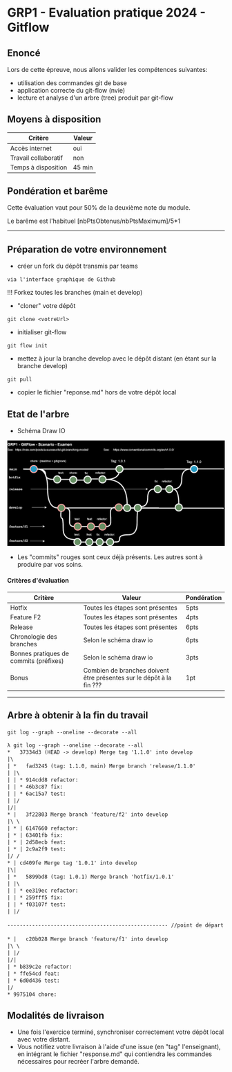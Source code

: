 # GRP1 - Evaluation pratique 2024 - Gitflow

## Enoncé

Lors de cette épreuve, nous allons valider les compétences suivantes:

* utilisation des commandes git de base
* application correcte du git-flow (nvie)
* lecture et analyse d'un arbre (tree) produit par git-flow

## Moyens à disposition

| Critère    | Valeur |
| -------- | ------- |
| Accès internet | oui |
| Travail collaboratif | non |
| Temps à disposition | 45 min |

## Pondération et barême

Cette évaluation vaut pour 50% de la deuxième note du module.

Le barême est l'habituel [nbPtsObtenus/nbPtsMaximum]/5*1

---

## Préparation de votre environnement

* créer un fork du dépôt transmis par teams

```
via l'interface graphique de Github
```

!!! Forkez toutes les branches (main et develop)

* "cloner" votre dépôt

```
git clone <votreUrl>
```

* initialiser git-flow

```
git flow init
```

* mettez à jour la branche develop avec le dépôt distant (en étant sur la branche develop)

```
git pull
```

* copier le fichier "reponse.md" hors de votre dépôt local

## Etat de l'arbre

* Schéma Draw IO

![ProjectTree](./img/project-tree.svg)

* Les "commits" rouges sont ceux déjà présents. Les autres sont à produire par vos soins.

#### Critères d'évaluation

| Critère    | Valeur | Pondération |
| -------- | ------- | --- |
| Hotfix | Toutes les étapes sont présentes | 5pts |
| Feature F2 | Toutes les étapes sont présentes | 4pts |
| Release | Toutes les étapes sont présentes | 6pts |
| Chronologie des branches | Selon le schéma draw io   | 6pts |
| Bonnes pratiques de commits (préfixes) | Selon le schéma draw io   | 3pts |
| Bonus | Combien de branches doivent être présentes sur le dépôt à la fin ???   | 1pt |

---

## Arbre à obtenir à la fin du travail

```git
git log --graph --oneline --decorate --all
```

```
λ git log --graph --oneline --decorate --all
*   37334d3 (HEAD -> develop) Merge tag '1.1.0' into develop
|\
| *   fad3245 (tag: 1.1.0, main) Merge branch 'release/1.1.0'
| |\
| | * 914cdd8 refactor:
| | * 46b3c87 fix:
| | * 6ac15a7 test:
| |/
|/|
* |   3f22803 Merge branch 'feature/f2' into develop
|\ \
| * | 6147660 refactor:
| * | 63401fb fix:
| * | 2d58ecb feat:
| * | 2c9a2f9 test:
|/ /
* | cd409fe Merge tag '1.0.1' into develop
|\|
| *   5899bd8 (tag: 1.0.1) Merge branch 'hotfix/1.0.1'
| |\
| | * ee319ec refactor:
| | * 259fff5 fix:
| | * f03107f test:
| |/

---------------------------------------------------- //point de départ

* |   c20b028 Merge branch 'feature/f1' into develop
|\ \
| |/
|/|
| * b839c2e refactor:
| * ffe54cd feat:
| * 6d0d436 test:
|/
* 9975104 chore:
```

## Modalités de livraison

* Une fois l'exercice terminé, synchroniser correctement votre dépôt local avec votre distant.
* Vous notifiez votre livraison à l'aide d'une issue (en "tag" l'enseignant), en intégrant le fichier "response.md" qui contiendra les commandes nécessaires pour recréer l'arbre demandé.